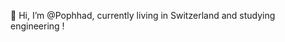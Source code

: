👋 Hi, I’m @Pophhad, currently living in Switzerland and studying engineering !
<!---
Pophhad/Pophhad is a ✨ special ✨ repository because its `README.md` (this file) appears on your GitHub profile.
You can click the Preview link to take a look at your changes.
--->
